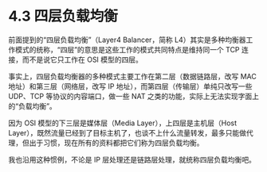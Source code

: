 # 4.3 四层负载均衡

前面提到的“四层负载均衡”（Layer4 Balancer，简称 L4）其实是多种均衡器工作模式的统称，“四层”的意思是这些工作的模式共同特点是维持同一个 TCP 连接，而不是说它只工作在 OSI 模型的四层。

事实上，四层负载均衡器的多种模式主要工作在第二层（数据链路层，改写 MAC 地址）和第三层（网络层，改写 IP 地址），而第四层（传输层）单纯只改写一些 UDP、TCP 等协议的内容端口，做一些 NAT 之类的功能，实际上无法实现字面上的“负载均衡”。

因为 OSI 模型的下三层是媒体层（Media Layer），上四层是主机层（Host Layer），既然流量已经到了目标主机了，也谈不上什么流量转发，最多只能做代理，但出于习惯，现在所有的资料都把它们称为四层负载均衡。

我也沿用这种惯例，不论是 IP 层处理还是链路层处理，就统称四层负载均衡吧。
